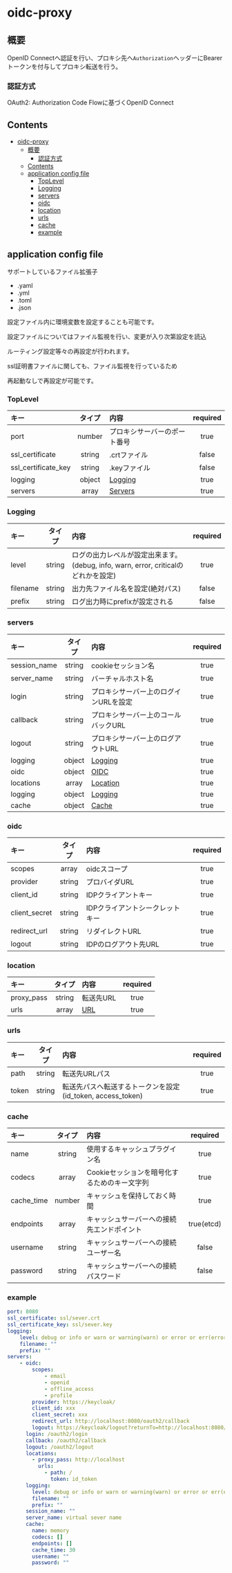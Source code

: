 # oidc-proxy

## 概要

OpenID Connectへ認証を行い、プロキシ先へ`Authorization`ヘッダーにBearerトークンを付与してプロキシ転送を行う。

### 認証方式

OAuth2: Authorization Code Flowに基づくOpenID Connect

## Contents

- [oidc-proxy](#oidc-proxy)
  - [概要](#概要)
    - [認証方式](#認証方式)
  - [Contents](#contents)
  - [application config file](#application-config-file)
    - [TopLevel](#toplevel)
    - [Logging](#logging)
    - [servers](#servers)
    - [oidc](#oidc)
    - [location](#location)
    - [urls](#urls)
    - [cache](#cache)
    - [example](#example)

## application config file

サポートしているファイル拡張子

- .yaml
- .yml
- .toml
- .json

設定ファイル内に環境変数を設定することも可能です。

設定ファイルについてはファイル監視を行い、変更が入り次第設定を読込

ルーティング設定等々の再設定が行われます。

ssl証明書ファイルに関しても、ファイル監視を行っているため

再起動なしで再設定が可能です。

### TopLevel

| キー                | タイプ | 内容                         | required |
| :------------------ | :----: | :--------------------------- | :------: |
| port                | number | プロキシサーバーのポート番号 |   true   |
| ssl_certificate     | string | .crtファイル                 |  false   |
| ssl_certificate_key | string | .keyファイル                 |  false   |
| logging             | object | [Logging](#logging)          |   true   |
| servers             | array  | [Servers](#servers)          |   true   |

### Logging

| キー     | タイプ | 内容                                                                               | required |
| :------- | :----: | :--------------------------------------------------------------------------------- | :------: |
| level    | string | ログの出力レベルが設定出来ます。(debug, info, warn, error, criticalのどれかを設定) |   true   |
| filename | string | 出力先ファイル名を設定(絶対パス)                                                   |  false   |
| prefix   | string | ログ出力時にprefixが設定される                                                     |  false   |

### servers

| キー         | タイプ | 内容                                  | required |
| :----------- | :----: | :------------------------------------ | :------: |
| session_name | string | cookieセッション名                    |   true   |
| server_name  | string | バーチャルホスト名                    |   true   |
| login        | string | プロキシサーバー上のログインURLを設定 |   true   |
| callback     | string | プロキシサーバー上のコールバックURL   |   true   |
| logout       | string | プロキシサーバー上のログアウトURL     |   true   |
| logging      | object | [Logging](#loggingobject)             |   true   |
| oidc         | object | [OIDC](#oidc)                         |   true   |
| locations    | array  | [Location](#location)                 |   true   |
| logging      | object | [Logging](#logging)                   |   true   |
| cache        | object | [Cache](#cache)                       |   true   |

### oidc

| キー          | タイプ | 内容                            | required |
| :------------ | :----: | :------------------------------ | :------: |
| scopes        | array  | oidcスコープ                    |   true   |
| provider      | string | プロバイダURL                   |   true   |
| client_id     | string | IDPクライアントキー             |   true   |
| client_secret | string | IDPクライアントシークレットキー |   true   |
| redirect_url  | string | リダイレクトURL                 |   true   |
| logout        | string | IDPのログアウト先URL            |   true   |

### location

| キー       | タイプ | 内容         | required |
| :--------- | :----: | :----------- | :------: |
| proxy_pass | string | 転送先URL    |   true   |
| urls       | array  | [URL](#urls) |   true   |

### urls

| キー  | タイプ | 内容                                                       | required |
| :---- | :----: | :--------------------------------------------------------- | :------: |
| path  | string | 転送先URLパス                                              |   true   |
| token | string | 転送先パスへ転送するトークンを設定(id_token, access_token) |   true   |

### cache

| キー       | タイプ | 内容                                         |  required  |
| :--------- | :----: | :------------------------------------------- | :--------: |
| name       | string | 使用するキャッシュプラグイン名               |    true    |
| codecs     | array  | Cookieセッションを暗号化するためのキー文字列 |    true    |
| cache_time | number | キャッシュを保持しておく時間                 |    true    |
| endpoints  | array  | キャッシュサーバーへの接続先エンドポイント   | true(etcd) |
| username   | string | キャッシュサーバーへの接続ユーザー名         |   false    |
| password   | string | キャッシュサーバーへの接続パスワード         |   false    |

### example

```yaml
port: 8080
ssl_certificate: ssl/sever.crt
ssl_certificate_key: ssl/sever.key
logging:
    level: debug or info or warn or warning(warn) or error or err(error) or critical or dev(debug) or prod(info)
    filename: ""
    prefix: ""
servers:
    - oidc:
        scopes:
            - email
            - openid
            - offline_access
            - profile
        provider: https://keycloak/
        client_id: xxx
        client_secret: xxx
        redirect_url: http://localhost:8080/oauth2/callback
        logout: https://keycloak/logout?returnTo=http://localhost:8080/oauth2/login
      login: /oauth2/login
      callback: /oauth2/callback
      logout: /oauth2/logout
      locations:
        - proxy_pass: http://localhost
          urls:
            - path: /
              token: id_token
      logging:
        level: debug or info or warn or warning(warn) or error or err(error) or critical or dev(debug) or prod(info)
        filename: ""
        prefix: ""
      session_name: ""
      server_name: virtual sever name
      cache:
        name: memory
        codecs: []
        endpoints: []
        cache_time: 30
        username: ""
        password: ""
```
